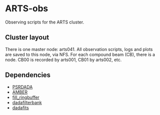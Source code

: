 # ARTS-obs

Observing scripts for the ARTS cluster.

## Cluster layout

There is one master node: arts041. All observation scripts, logs and plots are saved to this node, via NFS. For each compound beam (CB), there is a node. CB00 is recorded by arts001, CB01 by arts002, etc.

## Dependencies

- [PSRDADA](http://psrdada.sourceforge.net/current)
- [AMBER](https://github.com/AA-ALERT/AMBER_setup)
- [fill_ringbuffer](https://github.com/AA-ALERT/ringbuffer/tree/sc4)
- [dadafilterbank](https://github.com/AA-ALERT/dadafilterbank)
- [dadafits](https://github.com/AA-ALERT/dadafits)

